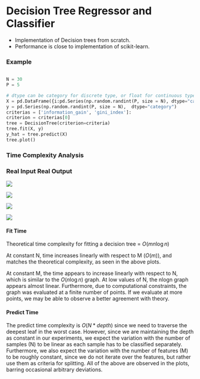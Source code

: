 # Decision Tree Regressor and Classifier
- Implementation of Decision trees from scratch.
- Performance is close to implementation of scikit-learn.


### Example

```python

N = 30
P = 5

# dtype can be category for discrete type, or float for continuous type
X = pd.DataFrame({i:pd.Series(np.random.randint(P, size = N), dtype="category") for i in range(5)})
y = pd.Series(np.random.randint(P, size = N),  dtype="category")
criterias = ['information_gain', 'gini_index']:
criterion = criterias[0]
tree = DecisionTree(criterion=criteria) 
tree.fit(X, y)
y_hat = tree.predict(X)
tree.plot()
```


### Time Complexity Analysis

### Real Input Real Output

![](images/experiments_(R,R).png)

![](images/experiments_(D,D).png)

![](images/experiments_(D,R).png)

![](images/experiments_(R,D).png)


#### Fit Time
Theoretical time complexity for fitting a decision tree = $O(mn\log n)$


At constant N, time increases linearly with respect to M ($O(m)$), and matches the theoretical complexity, as seen in the above plots.

At constant M, the time appears to increase linearly with respect to N, which is similar to the $O(n\log n)$ graph. At low values of N, the nlogn graph appears almost linear. Furthermore, due to computational constraints, the graph was evaluated at a finite number of points. If we evaluate at more points, we may be able to observe a better agreement with theory.

#### Predict Time
The predict time complexity is $O(N*depth)$ since we need to traverse the deepest leaf in the worst case. However, since we are maintaining the depth as constant in our experiments, we expect the variation with the number of samples (N) to be linear as each sample has to be classified separately. Furthermore, we also expect the variation with the number of features (M) to be roughly constant, since we do not iterate over the features, but rather use them as criteria for splitting. All of the above are observed in the plots, barring occasional arbitrary deviations.



